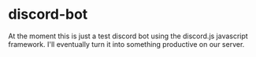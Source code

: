 # discord-bot
At the moment this is just a test discord bot using the discord.js javascript framework. I'll eventually turn it into something productive on our server. 

